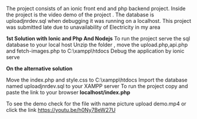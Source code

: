 The project consists of an ionic front end and php backend project. Inside the project is the video demo of the project . The database is uploadjnrdev.sql when debugging it was running on a localhost.
This project was submitted late due to unavailability of Electricity in my area 

**1st Solution with Ionic and Php And Nodejs**
To run the project serve the sql database to your local host 
Unzip the folder , move the upload.php,api.php and fetch-images.php to C:\xampp\htdocs 
Debug the application by ionic serve



**On the alternative solution**

Move the index.php and style.css to C:\xampp\htdocs 
Import the database named uploadjnrdev.sql to your XAMPP server
To run the project copy and paste the link to your browser **localhost/index.php**


To see the demo check for the file with name picture upload demo.mp4 or click the link https://youtu.be/h0Ny7BeW27U
